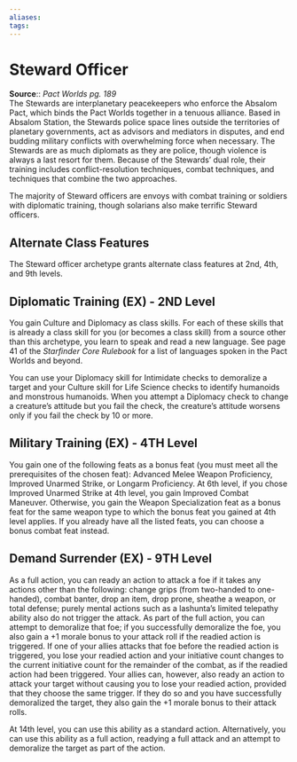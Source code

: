 ```yaml
---
aliases: 
tags: 
---
```


# Steward Officer

**Source**:: _Pact Worlds pg. 189_  
The Stewards are interplanetary peacekeepers who enforce the Absalom Pact, which binds the Pact Worlds together in a tenuous alliance. Based in Absalom Station, the Stewards police space lines outside the territories of planetary governments, act as advisors and mediators in disputes, and end budding military conflicts with overwhelming force when necessary. The Stewards are as much diplomats as they are police, though violence is always a last resort for them. Because of the Stewards’ dual role, their training includes conflict-resolution techniques, combat techniques, and techniques that combine the two approaches.

The majority of Steward officers are envoys with combat training or soldiers with diplomatic training, though solarians also make terrific Steward officers.

## Alternate Class Features

The Steward officer archetype grants alternate class features at 2nd, 4th, and 9th levels.  

## Diplomatic Training (EX) - 2ND Level

You gain Culture and Diplomacy as class skills. For each of these skills that is already a class skill for you (or becomes a class skill) from a source other than this archetype, you learn to speak and read a new language. See page 41 of the _Starfinder Core Rulebook_ for a list of languages spoken in the Pact Worlds and beyond.

You can use your Diplomacy skill for Intimidate checks to demoralize a target and your Culture skill for Life Science checks to identify humanoids and monstrous humanoids. When you attempt a Diplomacy check to change a creature’s attitude but you fail the check, the creature’s attitude worsens only if you fail the check by 10 or more.

## Military Training (EX) - 4TH Level

You gain one of the following feats as a bonus feat (you must meet all the prerequisites of the chosen feat): Advanced Melee Weapon Proficiency, Improved Unarmed Strike, or Longarm Proficiency. At 6th level, if you chose Improved Unarmed Strike at 4th level, you gain Improved Combat Maneuver. Otherwise, you gain the Weapon Specialization feat as a bonus feat for the same weapon type to which the bonus feat you gained at 4th level applies. If you already have all the listed feats, you can choose a bonus combat feat instead.  

## Demand Surrender (EX) - 9TH Level

As a full action, you can ready an action to attack a foe if it takes any actions other than the following: change grips (from two-handed to one-handed), combat banter, drop an item, drop prone, sheathe a weapon, or total defense; purely mental actions such as a lashunta’s limited telepathy ability also do not trigger the attack. As part of the full action, you can attempt to demoralize that foe; if you successfully demoralize the foe, you also gain a +1 morale bonus to your attack roll if the readied action is triggered. If one of your allies attacks that foe before the readied action is triggered, you lose your readied action and your initiative count changes to the current initiative count for the remainder of the combat, as if the readied action had been triggered. Your allies can, however, also ready an action to attack your target without causing you to lose your readied action, provided that they choose the same trigger. If they do so and you have successfully demoralized the target, they also gain the +1 morale bonus to their attack rolls.

At 14th level, you can use this ability as a standard action. Alternatively, you can use this ability as a full action, readying a full attack and an attempt to demoralize the target as part of the action.
